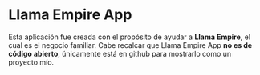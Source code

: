 # Llama Empire App

Esta aplicación fue creada con el propósito de ayudar a **Llama Empire**, el cual es el negocio familiar.
Cabe recalcar que Llama Empire App **no es de código abierto**, únicamente está en github para mostrarlo como un proyecto mío.
